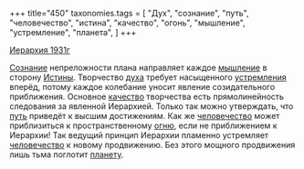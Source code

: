+++
title="450"
taxonomies.tags = [
 "Дух",
 "сознание",
 "путь",
 "человечество",
 "истина",
 "качество",
 "огонь",
 "мышление",
 "устремление",
 "планета",
]
+++

[Иерархия 1931г](/agni/1931)

[Сознание](/tags/сознание) непреложности плана направляет каждое [мышление](/tags/мышление) в сторону [Истины](/tags/истина). Творчество [духа](/tags/Дух) требует насыщенного [устремления](/tags/устремление) вперёд, потому каждое колебание уносит явление созидательного приближения. Основное [качество](/tags/качество) творчества есть прямолинейность следования за явленной Иерархией. Только так можно утверждать, что [путь](/tags/путь) приведёт к высшим достижениям. Как же [человечество](/tags/человечество) может приблизиться к пространственному [огню](/tags/огонь), если не приближением к Иерархии! Так ведущий принцип Иерархии пламенно устремляет [человечество](/tags/человечество) к новому продвижению. Без этого мощного продвижения лишь тьма поглотит [планету](/tags/планета).   

